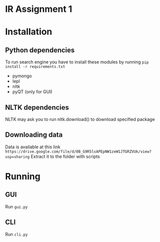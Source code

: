 # IR Assignment 1
# Installation
## Python dependencies
To run search engine you have to install these modules by running `pip install -r requirements.txt`
* pymongo
* lepl
* nltk
* pyQT (only for GUI)
## NLTK dependencies
NLTK may ask you to run nltk.download() to download specified package
## Downloading data
Data is available at this link `https://drive.google.com/file/d/0B_G9R5lsAPEpNW1zeW1JTGRZVUk/view?usp=sharing`
Extract it to the folder with scripts
# Running
## GUI
Run `gui.py`
## CLI
Run `cli.py`
